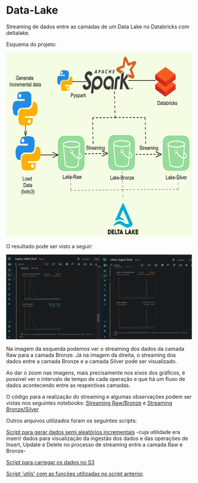 # Data-Lake

Streaming de dados entre as camadas de um Data Lake no Databricks com deltalake.

Esquema do projeto:
<p align="center">
<img src="https://github.com/LuccaFurtado/images/blob/main/spark-streaming(2).png" width="900" height="500">
</p>

O resultado pode ser visto a seguir:

![alt text](https://github.com/LuccaFurtado/Data-Lake/blob/main/streaming-databricks.jpg)

Na imagem da esquerda podemos ver o streaming dos dados da camada Raw para a camada Bronze. Já na imagem da direita, o streaming dos dados entre a camada Bronze e a camada Silver pode ser visualizado.

Ao dar o zoom nas imagens, mais precisamente nos eixos dos gráficos, é possível ver o intervalo de tempo de cada operação e que há um fluxo de dados acontecendo entre as respectivas camadas.

O código para a realização do streaming e algumas observações podem ser vistas nos seguintes notebooks: [Streaming Raw/Bronze](https://github.com/LuccaFurtado/Data-Lake/blob/main/ingest_table_final_cleaned.ipynb) e [Streaming Bronze/Silver](https://github.com/LuccaFurtado/Data-Lake/blob/main/silver_ingest.ipynb)

Outros arquivos utilizados foram os seguintes scripts:

[Script para gerar dados semi aleatórios incrementais](https://github.com/LuccaFurtado/Data-Lake/blob/main/generate_incremental.py) -cuja utilidade era inserir dados para visualização da ingestão dos dados e das operações de Insert, Update e Delete no processo de streaming entre a camada Raw e Bronze-

[Script para carregar os dados no S3](https://github.com/LuccaFurtado/Data-Lake/blob/main/load_incremental.py) 

[Script 'utils' com as funções utilizadas no script anterior](https://github.com/LuccaFurtado/Data-Lake/blob/main/utils.incremental.py).
